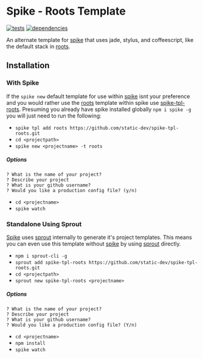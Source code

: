 # Spike - Roots Template

[![tests](http://img.shields.io/travis/static-dev/spike-tpl-base/master.svg?style=flat)](https://travis-ci.org/spike-tpl-base/spike-tpl-base) [![dependencies](http://david-dm.org/static-dev/spike-tpl-base.svg?path=root)](https://david-dm.org/static-dev/spike-tpl-base?path=root)

An alternate template for [spike](https://github.com/static-dev/spike) that uses jade, stylus, and coffeescript, like the default stack in [roots](http://roots.cx).

## Installation

### With Spike

If the `spike new` default template for use within [spike](https://github.com/static-dev/spike) isnt your preference and you would rather use the [roots](https://github.com/jescalan/roots) template within spike use [spike-tpl-roots](https://github.com/static-dev/spike-tpl-roots). Presuming you already have spike installed globally `npm i spike -g` you will just need to run the following:

- `spike tpl add roots https://github.com/static-dev/spike-tpl-roots.git`
- `cd <projectpath>`
- `spike new <projectname> -t roots`

##### Options

	? What is the name of your project? 
	? Describe your project 
	? What is your github username? 
	? Would you like a production config file? (y/n)
	
- `cd <projectname>`
- `spike watch`

### Standalone Using Sprout

[Spike](https://github.com/static-dev/spike) uses [sprout](https://github.com/carrot/sprout) internally to generate it's project templates. This means you can even use this template without [spike](https://github.com/static-dev/spike) by using [sprout](https://github.com/carrot/sprout) directly.

- `npm i sprout-cli -g`
- `sprout add spike-tpl-roots https://github.com/static-dev/spike-tpl-roots.git`
- `cd <projectpath>`
- `sprout new spike-tpl-roots <projectname>`

##### Options

	? What is the name of your project? 
	? Describe your project 
	? What is your github username? 
	? Would you like a production config file? (Y/n)

- `cd <projectname>`
- `npm install`
- `spike watch`

